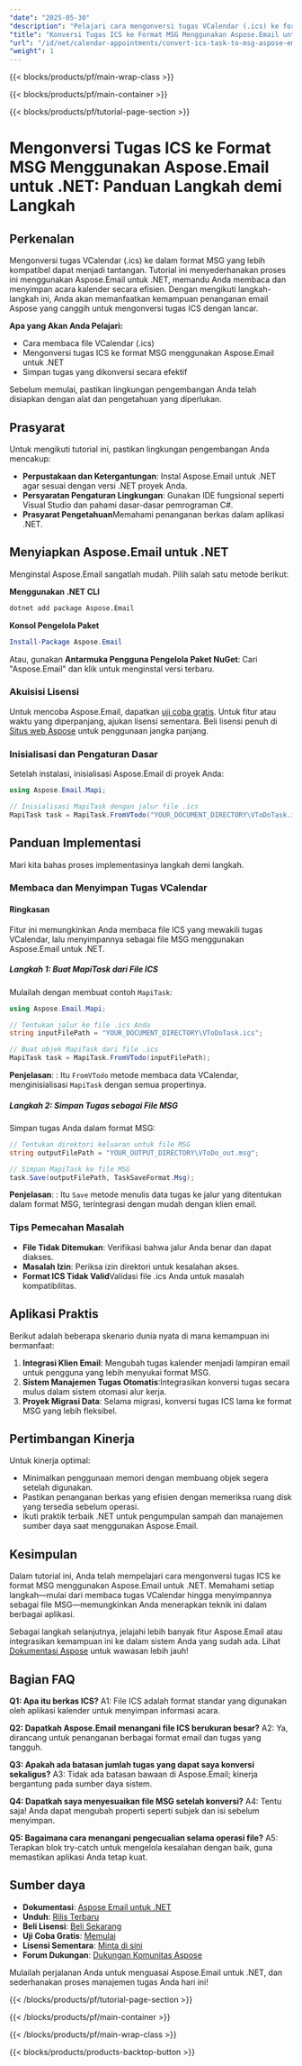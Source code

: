 ```yaml
---
"date": "2025-05-30"
"description": "Pelajari cara mengonversi tugas VCalendar (.ics) ke format MSG dengan Aspose.Email untuk .NET. Panduan ini menyediakan pendekatan langkah demi langkah untuk konversi tugas yang lancar."
"title": "Konversi Tugas ICS ke Format MSG Menggunakan Aspose.Email untuk .NET&#58; Panduan Langkah demi Langkah"
"url": "/id/net/calendar-appointments/convert-ics-task-to-msg-aspose-email-net/"
"weight": 1
---
```


{{< blocks/products/pf/main-wrap-class >}}

{{< blocks/products/pf/main-container >}}

{{< blocks/products/pf/tutorial-page-section >}}
# Mengonversi Tugas ICS ke Format MSG Menggunakan Aspose.Email untuk .NET: Panduan Langkah demi Langkah

## Perkenalan

Mengonversi tugas VCalendar (.ics) ke dalam format MSG yang lebih kompatibel dapat menjadi tantangan. Tutorial ini menyederhanakan proses ini menggunakan Aspose.Email untuk .NET, memandu Anda membaca dan menyimpan acara kalender secara efisien. Dengan mengikuti langkah-langkah ini, Anda akan memanfaatkan kemampuan penanganan email Aspose yang canggih untuk mengonversi tugas ICS dengan lancar.

**Apa yang Akan Anda Pelajari:**
- Cara membaca file VCalendar (.ics)
- Mengonversi tugas ICS ke format MSG menggunakan Aspose.Email untuk .NET
- Simpan tugas yang dikonversi secara efektif

Sebelum memulai, pastikan lingkungan pengembangan Anda telah disiapkan dengan alat dan pengetahuan yang diperlukan.

## Prasyarat

Untuk mengikuti tutorial ini, pastikan lingkungan pengembangan Anda mencakup:

- **Perpustakaan dan Ketergantungan**: Instal Aspose.Email untuk .NET agar sesuai dengan versi .NET proyek Anda.
- **Persyaratan Pengaturan Lingkungan**: Gunakan IDE fungsional seperti Visual Studio dan pahami dasar-dasar pemrograman C#.
- **Prasyarat Pengetahuan**Memahami penanganan berkas dalam aplikasi .NET.

## Menyiapkan Aspose.Email untuk .NET

Menginstal Aspose.Email sangatlah mudah. Pilih salah satu metode berikut:

**Menggunakan .NET CLI**
```bash
dotnet add package Aspose.Email
```

**Konsol Pengelola Paket**
```powershell
Install-Package Aspose.Email
```

Atau, gunakan **Antarmuka Pengguna Pengelola Paket NuGet**: Cari "Aspose.Email" dan klik untuk menginstal versi terbaru.

### Akuisisi Lisensi

Untuk mencoba Aspose.Email, dapatkan [uji coba gratis](https://releases.aspose.com/email/net/). Untuk fitur atau waktu yang diperpanjang, ajukan lisensi sementara. Beli lisensi penuh di [Situs web Aspose](https://purchase.aspose.com/buy) untuk penggunaan jangka panjang.

### Inisialisasi dan Pengaturan Dasar

Setelah instalasi, inisialisasi Aspose.Email di proyek Anda:

```csharp
using Aspose.Email.Mapi;

// Inisialisasi MapiTask dengan jalur file .ics
MapiTask task = MapiTask.FromVTodo("YOUR_DOCUMENT_DIRECTORY\VToDoTask.ics");
```

## Panduan Implementasi

Mari kita bahas proses implementasinya langkah demi langkah.

### Membaca dan Menyimpan Tugas VCalendar

#### Ringkasan
Fitur ini memungkinkan Anda membaca file ICS yang mewakili tugas VCalendar, lalu menyimpannya sebagai file MSG menggunakan Aspose.Email untuk .NET.

##### Langkah 1: Buat MapiTask dari File ICS

Mulailah dengan membuat contoh `MapiTask`:

```csharp
using Aspose.Email.Mapi;

// Tentukan jalur ke file .ics Anda
string inputFilePath = "YOUR_DOCUMENT_DIRECTORY\VToDoTask.ics";

// Buat objek MapiTask dari file .ics
MapiTask task = MapiTask.FromVTodo(inputFilePath);
```

**Penjelasan**: : Itu `FromVTodo` metode membaca data VCalendar, menginisialisasi `MapiTask` dengan semua propertinya.

##### Langkah 2: Simpan Tugas sebagai File MSG

Simpan tugas Anda dalam format MSG:

```csharp
// Tentukan direktori keluaran untuk file MSG
string outputFilePath = "YOUR_OUTPUT_DIRECTORY\VToDo_out.msg";

// Simpan MapiTask ke file MSG
task.Save(outputFilePath, TaskSaveFormat.Msg);
```

**Penjelasan**: : Itu `Save` metode menulis data tugas ke jalur yang ditentukan dalam format MSG, terintegrasi dengan mudah dengan klien email.

### Tips Pemecahan Masalah
- **File Tidak Ditemukan**: Verifikasi bahwa jalur Anda benar dan dapat diakses.
- **Masalah Izin**: Periksa izin direktori untuk kesalahan akses.
- **Format ICS Tidak Valid**Validasi file .ics Anda untuk masalah kompatibilitas.

## Aplikasi Praktis

Berikut adalah beberapa skenario dunia nyata di mana kemampuan ini bermanfaat:
1. **Integrasi Klien Email**: Mengubah tugas kalender menjadi lampiran email untuk pengguna yang lebih menyukai format MSG.
2. **Sistem Manajemen Tugas Otomatis**:Integrasikan konversi tugas secara mulus dalam sistem otomasi alur kerja.
3. **Proyek Migrasi Data**: Selama migrasi, konversi tugas ICS lama ke format MSG yang lebih fleksibel.

## Pertimbangan Kinerja

Untuk kinerja optimal:
- Minimalkan penggunaan memori dengan membuang objek segera setelah digunakan.
- Pastikan penanganan berkas yang efisien dengan memeriksa ruang disk yang tersedia sebelum operasi.
- Ikuti praktik terbaik .NET untuk pengumpulan sampah dan manajemen sumber daya saat menggunakan Aspose.Email.

## Kesimpulan

Dalam tutorial ini, Anda telah mempelajari cara mengonversi tugas ICS ke format MSG menggunakan Aspose.Email untuk .NET. Memahami setiap langkah—mulai dari membaca tugas VCalendar hingga menyimpannya sebagai file MSG—memungkinkan Anda menerapkan teknik ini dalam berbagai aplikasi.

Sebagai langkah selanjutnya, jelajahi lebih banyak fitur Aspose.Email atau integrasikan kemampuan ini ke dalam sistem Anda yang sudah ada. Lihat [Dokumentasi Aspose](https://reference.aspose.com/email/net/) untuk wawasan lebih jauh!

## Bagian FAQ

**Q1: Apa itu berkas ICS?**
A1: File ICS adalah format standar yang digunakan oleh aplikasi kalender untuk menyimpan informasi acara.

**Q2: Dapatkah Aspose.Email menangani file ICS berukuran besar?**
A2: Ya, dirancang untuk penanganan berbagai format email dan tugas yang tangguh.

**Q3: Apakah ada batasan jumlah tugas yang dapat saya konversi sekaligus?**
A3: Tidak ada batasan bawaan di Aspose.Email; kinerja bergantung pada sumber daya sistem.

**Q4: Dapatkah saya menyesuaikan file MSG setelah konversi?**
A4: Tentu saja! Anda dapat mengubah properti seperti subjek dan isi sebelum menyimpan.

**Q5: Bagaimana cara menangani pengecualian selama operasi file?**
A5: Terapkan blok try-catch untuk mengelola kesalahan dengan baik, guna memastikan aplikasi Anda tetap kuat.

## Sumber daya
- **Dokumentasi**: [Aspose Email untuk .NET](https://reference.aspose.com/email/net/)
- **Unduh**: [Rilis Terbaru](https://releases.aspose.com/email/net/)
- **Beli Lisensi**: [Beli Sekarang](https://purchase.aspose.com/buy)
- **Uji Coba Gratis**: [Memulai](https://releases.aspose.com/email/net/)
- **Lisensi Sementara**: [Minta di sini](https://purchase.aspose.com/temporary-license/)
- **Forum Dukungan**: [Dukungan Komunitas Aspose](https://forum.aspose.com/c/email/10)

Mulailah perjalanan Anda untuk menguasai Aspose.Email untuk .NET, dan sederhanakan proses manajemen tugas Anda hari ini!

{{< /blocks/products/pf/tutorial-page-section >}}

{{< /blocks/products/pf/main-container >}}

{{< /blocks/products/pf/main-wrap-class >}}

{{< blocks/products/products-backtop-button >}}